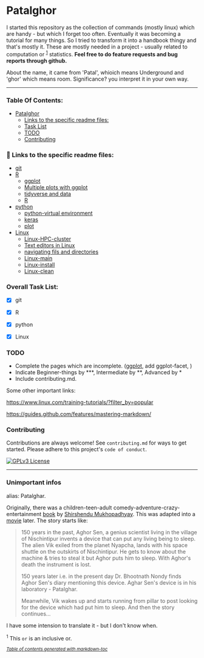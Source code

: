 # Patalghor

I started this repository as the collection of commands (mostly linux) which are handy - but which I forget too often. Eventually it was becoming a tutorial for many things. So I tried to transform it into a handbook thingy and that's mostly it. These are mostly needed in a project - usually related to computation or <sup>[1](#myfootnote1)</sup> statistics.
**Feel free to do feature requests and bug reports through github.**

About the name, it came from 'Patal', whioich means Underground and 'ghor' which means room. Significance? you interpret it in your own way.

---

### Table Of Contents:
- [Patalghor](#patalghor)
    + [Links to the specific readme files:](#-links-to-the-specific-readme-files)
    + [Task List](#task-list)
    + [TODO](#todo)
    + [Contributing](#contributing)


### 🔗 Links to the specific readme files:
 - [git](git/git.md)
 - [R](R)
    * [ggplot](R/ggplot.md) 
    * [Multiple plots with ggplot](R/ggplot-multiple-plots.md)
    * [tidyverse and data](R/tidyverse-more.md)
    * [R](R/R.md)
 - [python](python) 
    * [python-virtual environment](python/python.md)
    * [keras](python/keras.md)
    * [plot](python/plot.md)
 - [Linux](Linux)
    * [Linux-HPC-cluster](Linux/HPC.md)
    * [Text editors in Linux](Linux/text-editor.md)
    * [navigating fils and directories](Linux/files-and-directories.md)
    * [Linux-main](Linux/Linux.md)
    * [Linux-install](Linux/install.md)
    * [Linux-clean](Linux/clean.md)



### Overall Task List:
- [x] git
- [x] R
- [x] python
- [x] Linux


### TODO
- Complete the pages which are incomplete. ([ggplot](R/ggplot.md), add ggplot-facet, )
- Indicate Beginner-things by \*\*\*, Intermediate by \*\*, Advanced by \*
- Include contributing.md.


Some other important links:

https://www.linux.com/training-tutorials/?filter_by=popular

https://guides.github.com/features/mastering-markdown/


### Contributing

Contributions are always welcome!
See `contributing.md` for ways to get started.
Please adhere to this project's `code of conduct`.


[![GPLv3 License](https://img.shields.io/badge/License-GPL%20v3-yellow.svg)](https://opensource.org/licenses/)

---
### Unimportant infos
alias: Patalghar. 

Originally, there was a children-teen-adult comedy-adventure-crazy-entertainment [book](https://www.goodreads.com/book/show/17205127) by [Shirshendu Mukhopadhyay](https://en.wikipedia.org/wiki/Shirshendu_Mukhopadhyay). This was adapted into a [movie](https://www.imdb.com/title/tt0366886/) later. The story starts like: 
> 150 years in the past, Aghor Sen, a genius scientist living in the village of Nischintipur invents a device that can put any living being to sleep. The alien Vik exiled from the planet Nyapcha, lands with his space shuttle on the outskirts of Nischintipur. He gets to know about the machine & tries to steal it but Aghor puts him to sleep. With Aghor's death the instrument is lost.
> 
> 150 years later i.e. in the present day Dr. Bhootnath Nondy finds Aghor Sen's diary mentioning this device. Aghar Sen's device is in his laboratory - Patalghar.
> 
> Meanwhile, Vik wakes up and starts running from pillar to post looking for the device which had put him to sleep. And then the story continues... 

I have some intension to translate it - but I don't know when. 



<sup name="myfootnote1">1</sup> This `or` is an inclusive or.

<small><i><a href='http://ecotrust-canada.github.io/markdown-toc/'>Table of contents generated with markdown-toc</a></i></small>
